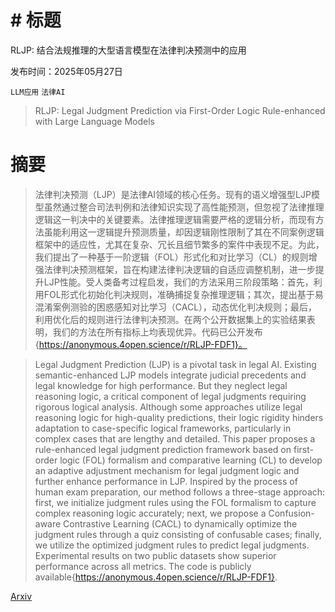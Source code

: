 # # 标题
RLJP: 结合法规推理的大型语言模型在法律判决预测中的应用

发布时间：2025年05月27日

`LLM应用` `法律AI`

> RLJP: Legal Judgment Prediction via First-Order Logic Rule-enhanced with Large Language Models

# 摘要

> 法律判决预测（LJP）是法律AI领域的核心任务。现有的语义增强型LJP模型虽然通过整合司法判例和法律知识实现了高性能预测，但忽视了法律推理逻辑这一判决中的关键要素。法律推理逻辑需要严格的逻辑分析，而现有方法虽能利用这一逻辑提升预测质量，却因逻辑刚性限制了其在不同案例逻辑框架中的适应性，尤其在复杂、冗长且细节繁多的案件中表现不足。为此，我们提出了一种基于一阶逻辑（FOL）形式化和对比学习（CL）的规则增强法律判决预测框架，旨在构建法律判决逻辑的自适应调整机制，进一步提升LJP性能。受人类备考过程启发，我们的方法采用三阶段策略：首先，利用FOL形式化初始化判决规则，准确捕捉复杂推理逻辑；其次，提出基于易混淆案例测验的困惑感知对比学习（CACL），动态优化判决规则；最后，利用优化后的规则进行法律判决预测。在两个公开数据集上的实验结果表明，我们的方法在所有指标上均表现优异。代码已公开发布{https://anonymous.4open.science/r/RLJP-FDF1}。

> Legal Judgment Prediction (LJP) is a pivotal task in legal AI. Existing semantic-enhanced LJP models integrate judicial precedents and legal knowledge for high performance. But they neglect legal reasoning logic, a critical component of legal judgments requiring rigorous logical analysis. Although some approaches utilize legal reasoning logic for high-quality predictions, their logic rigidity hinders adaptation to case-specific logical frameworks, particularly in complex cases that are lengthy and detailed. This paper proposes a rule-enhanced legal judgment prediction framework based on first-order logic (FOL) formalism and comparative learning (CL) to develop an adaptive adjustment mechanism for legal judgment logic and further enhance performance in LJP. Inspired by the process of human exam preparation, our method follows a three-stage approach: first, we initialize judgment rules using the FOL formalism to capture complex reasoning logic accurately; next, we propose a Confusion-aware Contrastive Learning (CACL) to dynamically optimize the judgment rules through a quiz consisting of confusable cases; finally, we utilize the optimized judgment rules to predict legal judgments. Experimental results on two public datasets show superior performance across all metrics. The code is publicly available{https://anonymous.4open.science/r/RLJP-FDF1}.

[Arxiv](https://arxiv.org/abs/2505.21281)
